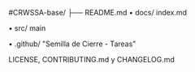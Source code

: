 #CRWSSA-base/ ├── README.md
• docs/ index.md 

• src/ main 

• .github/ "Semilla de Cierre - Tareas" 

LICENSE, CONTRIBUTING.md y CHANGELOG.md
